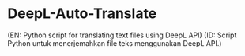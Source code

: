 # DeepL-Auto-Translate
(EN: Python script for translating text files using DeepL API)
(ID: Script Python untuk menerjemahkan file teks menggunakan DeepL API.)
